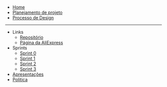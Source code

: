 <!-- docs/_sidebar.md -->

* [Home](/README)
* [Planejamento de projeto](/pages/planning/planning)
* [Processo de Design](/pages/planning/designProcess/designProcess)

---

* Links
  * [Repositório](https://github.com/Interacao-Humano-Computador/2020.1-AliExpress)
  * [Página da AliExpress](https://pt.aliexpress.com/)
* Sprints
  - [Sprint 0](/pages/sprints/sprint0)
  - [Sprint 1](/pages/sprints/sprint1)
  - [Sprint 2](/pages/sprints/sprint2)
  - [Sprint 3](/pages/sprints/sprint3)
* [Apresentações](./pages/presentations/presentations)
* [Politica](/pages/policy/policy)
